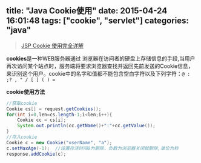 title: "Java Cookie使用"
date: 2015-04-24 16:01:48
tags: ["cookie", "servlet"]
categories: "java"
---

> [JSP Cookie 使用完全详解](http://blog.csdn.net/xiaoyycq/article/details/3891266)

**cookies**是一种WEB服务器通过 浏览器在访问者的硬盘上存储信息的手段,当用户再次访问某个站点时，服务端将要求浏览器查找并返回先前发送的Cookie信息，来识别这个用户。cookie中的名字和值都不能包含空白字符以及下列字符：`@ : ;? , " / [ ] ( ) = `

**cookie使用方法**
```java
//获取cookie
Cookie cs[] = request.getCookies();
for(int i=0,len=cs.length-1;i<len;i++){
	Cookie cc = cs[i];
	System.out.println(cc.getName()+":"+cc.getValue());
}
//存入cookie
Cookie c = new Cookie("userName", "a");
c.setMaxAge(-1);  //设置存活时间0为删除，负数为浏览器关闭就删除,单位为秒
response.addCookie(c);
```
